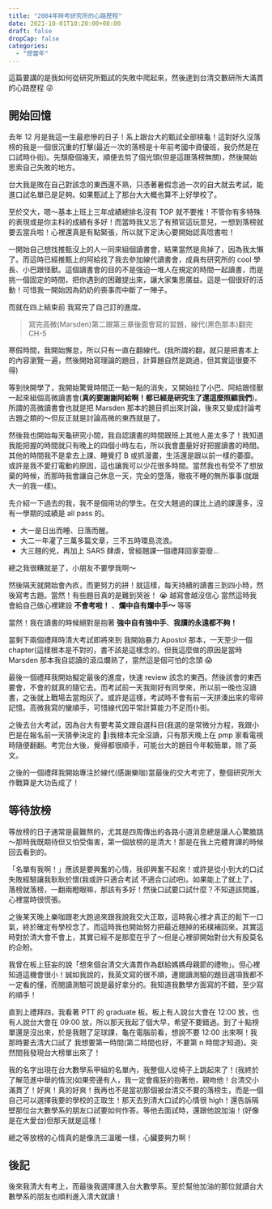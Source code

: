 ```yaml
---
title: "2004年時考研究所的心路歷程"
date: 2021-10-01T10:20:00+08:00
draft: false
dropCap: false
categories:
  - "想當年"
---
```


這篇要講的是我如何從研究所甄試的失敗中爬起來，然後達到台清交數研所大滿貫的心路歷程 😜

<!--more-->

## 開始回憶

去年 12 月是我這一生最悲慘的日子！系上跟台大的甄試全部槓龜！這對好久沒落榜的我是一個很沉重的打擊(最近一次的落榜是十年前考國中資優班，我仍然是在口試時仆街)。先頹廢個幾天，順便去剪了個光頭(但是這跟落榜無關)，然後開始思索自己失敗的地方。

台大我是敗在自己對該念的東西還不熟，只憑著暑假念過一次的自大就去考試，能進口試名單已是足夠。如果甄試上了那台大大概也算不上好學校了。

至於交大，嗯～基本上班上三年成績總排名沒有 TOP 就不要推！不管你有多特殊的表現或是你主科的成績有多好！而當時我又忘了有預官這玩意兒，一想到落榜就要去當兵啦！心裡還真是有點緊張，所以就下定決心要開始認真唸書啦！

一開始自己想找推甄沒上的人一同來組個讀書會，結果當然是鳥掉了，因為我太懶了。而這時已經推甄上的阿給找了我去參加線代讀書會，成員有研究所的 cool 學長、小巴跟怪獸。這個讀書會的目的不是強迫一堆人在規定的時間一起讀書，而是挑一個固定的時間，把你遇到的困難提出來，讓大家集思廣益。這是一個很好的活動！可惜我一開始因為奶奶的喪事而中斷了一陣子。

而就在四上結束前 我寫完了自己訂的進度。

> 寫完高微(Marsden)第二跟第三章後面會寫的習題，線代(黑色那本)翻完 CH-5

寒假時間，我開始懈怠，所以只有一直在翻線代。(我所謂的翻，就只是把書本上的內容瀏覽一遍，然後開始寫理論的題目，計算題自然是跳過，但其實這很要不得)

等到快開學了，我開始驚覺時間正一點一點的消失，又開始拉了小巴、阿給跟怪獸一起來組個高微讀書會(**真的要謝謝阿給啊！都已經是研究生了還這麼照顧我們**)。所謂的高微讀書會也就是把 Marsden 那本的題目抓出來討論，後來又變成討論考古題之類的～但反正就是討論高微的東西就是了。

然後我也開始每天龜研究小間，我自認讀書的時間跟班上其他人差太多了！我知道我能把握的時間就只有晚上的四個小時左右，所以我會盡量好好把握讀書的時間。其他的時間我不是拿去上課、睡覺打 B 或抓漫畫，生活還是跟以前一樣的萎靡。或許是我不愛打電動的原因，這也讓我可以少花很多時間。當然我也有受不了想放棄的時候，而那時我會讓自己休息一天，完全的墮落，徹夜不睡的無所事事(就跟大一的我一樣)。

先介紹一下過去的我，我不是個用功的學生。在交大翹過的課比上過的課還多，沒有一學期的成績是 all pass 的。

+ 大一是日出而睡、日落而醒。
+ 大二一年灌了三萬多篇文章，三不五時環島流浪。
+ 大三翹的兇，再加上 SARS 肆虐，曾經翹課一個禮拜回家耍廢...

總之我很糟就是了，小朋友不要學我啊～

然後隔天就開始會內疚，而更努力的拼！就這樣，每天持續的讀書三到四小時，然後寫考古題。當然！有些題目真的是難到哭爸！ 😭 越寫會越沒信心 當然這時我會給自己做心裡建設 **不會考啦！** 、**爛中自有爛中手～** 等等

當然！我在讀書的時候絕對是抱著 **強中自有強中手**、**我讀的永遠都不夠！**

當剩下兩個禮拜時清大考試即將來到 我開始暴力 Apostol 那本，一天至少一個 chapter(這樣根本是不對的，書不該是這樣念的。但我這麼做的原因是當時 Marsden 那本我自認讀的滾瓜爛熟了，當然這是個可怕的念頭 😱

最後一個禮拜我開始擬定最後的進度，快速 review 該念的東西。然後該會的東西要會，不會的就真的隨它去。而考試前一天我剛好有同學來，所以前一晚也沒讀書，之後就上戰場去當炮灰了。或許是這樣，考試時不會有前一天拼湊出來的零碎記憶。高微我寫的蠻順手，可惜線代因平常計算能力不足而仆街。

之後去台大考試，因為台大有要考英文跟自選科目(我選的是常微分方程，我跟小巴是在報名前一天猜拳決定的 🤣)我根本完全沒讀，只有那天晚上在 pmp 家看電視時隨便翻翻。考完台大後，覺得都很順手，可能台大的題目今年較簡單，除了英文。

之後的一個禮拜我開始專注於線代(感謝樂咖)當最後的交大考完了，整個研究所大作戰算是大功告成了！

## 等待放榜

等放榜的日子通常是最難熬的，尤其是四周傳出的各路小道消息總是讓人心驚膽跳～那時我既期待但又怕受傷害，第一個放榜的是清大！那是在我上完體育課的時候回去看到的。

「名單有我啊！」應該是要興奮的心情，我卻興奮不起來！或許是從小到大的口試失敗經驗讓我耿耿於懷(我或許只適合考試 不適合口試吧)。如果能上了就上了，落榜就落榜，一翻兩瞪眼嘛，那該有多好！然後口試要口試什麼？不知道該問誰，心裡當時很慌張。

之後某天晚上樂咖跟老大跑過來跟我說我交大正取，這時我心裡才真正的鬆下一口氣，終於確定有學校念了。而這時我也開始努力把最近翹掉的拓樸補回來。其實這時對於清大會不會上，其實已經不是那麼在乎了～但是心裡卻開始對台大有股莫名的企盼。

我曾在板上狂妄的說「想來個台清交大滿貫作為獻給媽媽母親節的禮物」。但心裡知道這機會很小！誠如我說的，我英文寫的很不順，連閱讀測驗的題目選項我都不一定看的懂，而閱讀測驗可說是最好拿分的。我知道我數學方面寫的不錯，至少寫的順手！

直到上禮拜四，我看著 PTT 的 graduate 板。板上有人說台大會在 12:00 放，也有人說台大會在 09:00 放，所以那天我起了個大早，希望不要錯過。到了十點榜單還是沒出來，於是我翹了足球課，龜在電腦前看，想說不要 12:00 出來啊！我那時要去清大口試了 我想要第一時間(第二時間也好，不要第 n 時間才知道)。突然間我發現台大榜單出來了！

我的名字出現在台大數學系甲組的名單內，我整個人從椅子上跳起來了！(我終於了解范進中舉的情況)如果旁邊有人，我一定會瘋狂的抱著他，親吻他！台清交小滿貫了！好爽！真的好爽！我再也不是當初那個被台清交不要的落榜生，而是一個自己可以選擇我要的學校的正取生！那天去到清大口試的心情很 high！還告訴隔壁那位台大數學系的朋友口試要如何作答。等他去面試時，還跟他說加油！(好像是在大愛台)但那天就是這樣！

總之等放榜的心情真的是像洗三溫暖一樣，心臟要夠力啊！

## 後記

後來我清大有考上，而最後我選擇進入台大數學系。至於幫他加油的那位就讀台大數學系的朋友也順利進入清大就讀！